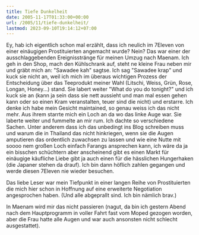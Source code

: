```yaml
---
title: Tiefe Dunkelheit
date: 2005-11-17T01:33:00+00:00
url: /2005/11/tiefe-dunkelheit/
lastmod: 2023-09-10T19:14:12+07:00
---
```

Ey, hab ich eigentlich schon mal erzählt, dass ich neulich im 7Eleven von einer einäugigen Prostituierten angemacht wurde? Nein? Das war einer der ausschlaggebenden Ereignisstränge für meinen Umzug nach Maenam. Ich geh in den Shop, mach den Kühlschrank auf, steht ne kleine Frau neben mir und gräbt mich an: "Sawadee kah" sagtse. Ich sag "Sawadee krap" und kuck sie nicht an, weil ich mich im überaus wichtigen Prozess der Entscheidung über das Teeprodukt meiner Wahl (Litschi, Weiss, Grün, Rose, Longan, Honey...) stand. Sie labert weiter "What do you do tonight?" und ich kuck sie an (kann ja sein dass sie nett aussieht und man mal essen gehen kann oder so einen Kram veranstalten, teuer sind die nicht) und erstarre. Ich denke ich habe mein Gesicht maintained, so genau weiss ich das nicht mehr. Aus ihrem starrte mich ein Loch an da wo das linke Auge war. Sie laberte weiter und fummelte an mir rum. Ich dachte so verschiedene Sachen. Unter anderem dass ich das unbedingt ins Blog schreiben muss und warum die in Thailand das nicht hinkriegen, wenn sie die Augen amputieren das ordentlich zuwachsen zu lassen und wie eine Nutte mit soooo nem großen Loch einfach Farangs ansprechen kann, ich wäre da ja ein bisschen schüchtern aber anscheinend gibt es einen Markt für einäugige käufliche Liebe gibt ja auch einen für die hässlichen Hungerhaken (die Japaner stehen da drauf). Ich bin dann höflich zahlen gegangen und werde diesen 7Eleven nie wieder besuchen.

Das liebe Leser war mein Tiefpunkt in einer langen Reihe von Prostituierten die mich hier schon in Hoffnung auf eine erweiterte Negotiation angesprochen haben. (Und alle abgeprallt sind. Ich bin nämlich brav.)

In Maenam wird mir das nicht passieren (nagut, da bin ich gestern Abend nach dem Hauptprogramm in voller Fahrt fast vom Moped gezogen worden, aber die Frau hatte alle Augen und war auch ansonsten nicht schlecht ausgestattet).
